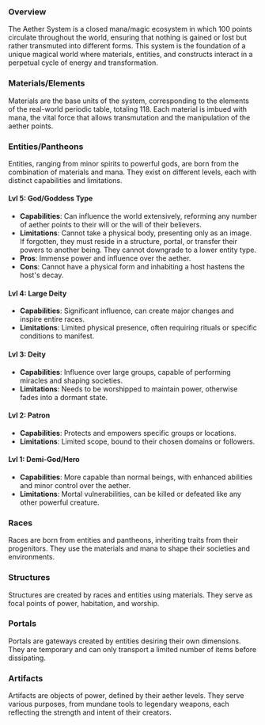 ### Overview

The Aether System is a closed mana/magic ecosystem in which 100 points circulate throughout the world, ensuring that nothing is gained or lost but rather transmuted into different forms. This system is the foundation of a unique magical world where materials, entities, and constructs interact in a perpetual cycle of energy and transformation.

### Materials/Elements

Materials are the base units of the system, corresponding to the elements of the real-world periodic table, totaling 118. Each material is imbued with mana, the vital force that allows transmutation and the manipulation of the aether points.

### Entities/Pantheons

Entities, ranging from minor spirits to powerful gods, are born from the combination of materials and mana. They exist on different levels, each with distinct capabilities and limitations.

#### Lvl 5: God/Goddess Type

- **Capabilities**: Can influence the world extensively, reforming any number of aether points to their will or the will of their believers.
- **Limitations**: Cannot take a physical body, presenting only as an image. If forgotten, they must reside in a structure, portal, or transfer their powers to another being. They cannot downgrade to a lower entity type.
- **Pros**: Immense power and influence over the aether.
- **Cons**: Cannot have a physical form and inhabiting a host hastens the host's decay.

#### Lvl 4: Large Deity

- **Capabilities**: Significant influence, can create major changes and inspire entire races.
- **Limitations**: Limited physical presence, often requiring rituals or specific conditions to manifest.

#### Lvl 3: Deity

- **Capabilities**: Influence over large groups, capable of performing miracles and shaping societies.
- **Limitations**: Needs to be worshipped to maintain power, otherwise fades into a dormant state.

#### Lvl 2: Patron

- **Capabilities**: Protects and empowers specific groups or locations.
- **Limitations**: Limited scope, bound to their chosen domains or followers.

#### Lvl 1: Demi-God/Hero

- **Capabilities**: More capable than normal beings, with enhanced abilities and minor control over the aether.
- **Limitations**: Mortal vulnerabilities, can be killed or defeated like any other powerful creature.

### Races

Races are born from entities and pantheons, inheriting traits from their progenitors. They use the materials and mana to shape their societies and environments.

### Structures

Structures are created by races and entities using materials. They serve as focal points of power, habitation, and worship.

### Portals

Portals are gateways created by entities desiring their own dimensions. They are temporary and can only transport a limited number of items before dissipating.

### Artifacts

Artifacts are objects of power, defined by their aether levels. They serve various purposes, from mundane tools to legendary weapons, each reflecting the strength and intent of their creators.